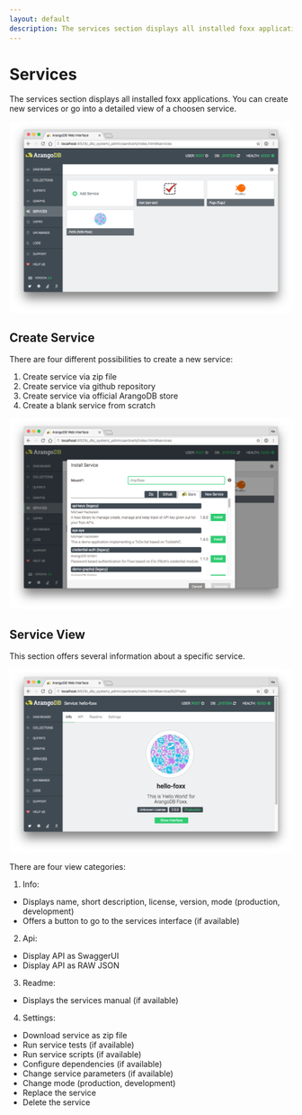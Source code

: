 ```yaml
---
layout: default
description: The services section displays all installed foxx applications
---
```

Services
========

The services section displays all installed foxx applications. You can create new services
or go into a detailed view of a choosen service.

![Services](../images/servicesView.png)

Create Service
--------------

There are four different possibilities to create a new service:

1. Create service via zip file
2. Create service via github repository
3. Create service via official ArangoDB store
4. Create a blank service from scratch

![Create Service](../images/installService.png)

Service View
------------

This section offers several information about a specific service. 

![Create Service](../images/serviceView.png)

There are four view categories: 

1. Info:
  - Displays name, short description, license, version, mode (production, development)
  - Offers a button to go to the services interface (if available)

2. Api:
 - Display API as SwaggerUI
 - Display API as RAW JSON

3. Readme:
 - Displays the services manual (if available)

4. Settings:
 - Download service as zip file
 - Run service tests (if available)
 - Run service scripts (if available)
 - Configure dependencies (if available)
 - Change service parameters (if available)
 - Change mode (production, development)
 - Replace the service
 - Delete the service
